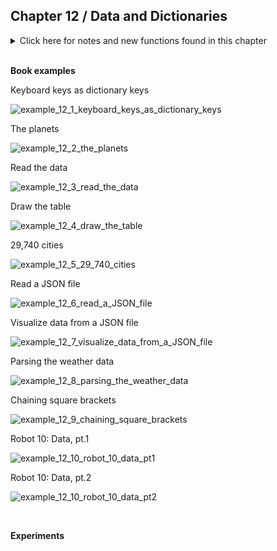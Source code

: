
## Chapter 12 / Data and Dictionaries


<details>
<summary markdown="span">Click here for notes and new functions found in this chapter</summary>

- Data visualization is one of the most active areas at the intersection of code and graphics and is also one of the most popular uses of Processing. 
- Writing code to create visualization from scratch provides more control over the output and encourages users to imagine, explore, and create more unique representations of data - far more interesting than being limited by prepack- aged methods or tools that are available.
- Simple data types (int, float for numbers and decimals) vs compound data type (objects, lists), which track multiple values. The values in a list are accessed by their numerical index, whereas the values in an object are accessed by name as data attributes. 
- The examples in this chapter introduce a new compound data type: the dictionary. Dictionaries are data structures that are conceptually similar to lists, except instead of accessing values by numerical index, you access them by name. This makes dic- tionaries a data type especially suited for storing, transmitting, and processing structured data. There are several built-in Python tools that read data in various formats (e.g., from the data folder for a sketch) and return dictionaries.
- You can think of a dictionary as being sort of like a list, except you index its values not with a number but with a key. Dictionary keys are usually strings that identify the values they point to in an easy-to-remember way.
- dictionary values can be any data type: strings, integers, floating-point numbers, booleans—even objects, lists, and other dictionaries can be stored as dictionary values.
- check to see whether or not a key is present in a dictio- nary by using the special operator in e.g. 'if 'eqRadiusKm' in planetInfo'. 
- In other computer languages (such as Java and C++), the analo- gous data structure is called a map. Sometimes when talking about dictionaries, we’ll say that keys “map” to values. 
- we can create lists of dictionaries
- We can access any value for a par- ticular key for one of the dictionaries in this list like so: print planetList[2]['name'] # prints 'Earth'.
- We can loop over a list of dictionaries the same way we loop over a regular list, with a for loop.
- Instead of creating a variable for each dictionary first and then putting the variable names into the list declaration, we can simply write the dictionaries straight into a list.
- Python csv library - Spreadsheets are made out of rows and columns, with each row usually repre- senting one item and each cell in the row representing some aspect of that item. Spreadsheet data is often stored in plain-text files with columns using commas or the tab character. Python includes a library to make it easy to work with data stored in this format. The csv library provides functions and classes that make it easy to work with data in CSV format. There’s one tricky thing about using CSV files, which is that they don’t contain any information about what kind of data they’re storing. the csv library always gives you data from a CSV file as a string, even if the underlying data looks like a number. If you want to use that string as a number, you have to explicitly convert it your- self, using one of Python’s built-in conversion functions like int().
- The import statement at the beginning of the program is what signals to Python that we want to use the built-in csv library in our program. E.g. 'import csv'.
- open() function, csv.reader() object -  We also need to use the built-in Python function open() to gain access to the file in the sketch’s data folder. Once we’ve created a CSV reader object, we use a for loop to operate on each row of data in sequence. A CSV reader object works a lot like a list, in that we can iterate over it with a for loop. 
-  setXY() If your table data has headers, your data is easier to read. E.g. setXY() converts the latitude and longitude data from the file's headers (zip,state,city,lat,lng) into a point on the screen.
-  csv.DictReader object - a little different from the csv.reader object that we used in the previous example. When we used the csv.reader object, we had to access each cell in a row of data by its numerical index. The csv.DictReader object, on the other hand, gives us a dictionary for each row. This dictio- nary uses the strings in the header line of the CSV file as its keys, and each key maps to the corresponding value for the row in question. Because each row is a dictionary, we can use (for example) the expression row["lat"] to access the latitude column, which is much easier to remember than if we needed to reference the column by its numerical index. csv.DictReader objects, unlike regular lists, can only be iterated over once, so we use the list() function to read all of the rows from one of these objects at once and store them in a separate variable.
-  JSON The JavaScript Object Notation (JSON) format is another com- mon system for storing data. Like HTML and XML formats, the elements have labels associated with them. Notice that the CSV notation has fewer characters than JSON, which can be important when working with massive data sets. On the other hand, the JSON version is often easier to read because each piece of data is labeled.
-  json library you may also have noticed that JSON looks very similar to how Python data structures look when included directly to a program. There are subtle differences and you can't just paste a JSON structure into your Python program and expect it to work. (for example, the data structure of a json file can be a list of dictionaries, instead of a single dictionary in Python). As a result, a call to json.load() in setup() returns a list.  Here, you can use the JSON library to convert JSON into a format that we can use in a program. 
-  json library you may also have noticed that JSON looks very similar to how Python data structures look when included directly to a program. There are subtle differences and you can't just paste a JSON structure into your Python program and expect it to work. For example, the data structure of a json file can be a list of dictionaries, instead of a single dictionary in Python. As a result, the call to json.load() in setup() returns a list.  Here, you can use the JSON library to convert JSON into a format that we can use in a program. 
-  json.load() function loads data in JSON format from a given file handle. (Just as with the CSV examples, we need to create the file handle first with the built-in open() function.) The json.load() function returns a value of a compound data type  that corresponds to the data in the JSON file. We can then use square bracket syntax to access values for particular keys in that dictionary. After we’ve converted the JSON into Python, the types of the values retrieved will reflect their types from the original JSON data structure (i.e., JSON integers will become Python integers, JSON strings will become Python strings, etc.).
-  APIs: Public access to massive quantities of data collected by govern- ments, corporations, organizations, and individuals is changing our culture. This data is most often accessed through software structures called APIs (application programming interfaces). Essentially, they are requests for data made to a service. When data sets are huge, it’s not practical or desired to copy the entirety of the data; an API allows a pro- grammer to request only the trickle of data that is relevant from a massive sea. Some APIs are entirely public, but many require authentication, which is typically a unique user ID or key so the data service can keep track of its users. Many APIs also require you to reg- ister as a developer on their site to obtain an “API key,” a special identifying string that must be included with the API request. Processing can request data over the Internet when the com- puter that is running the program is online. CSV, TSV, JSON, and XML files can be loaded using the corresponding load function with a URL as the parameter. you’ll find that the data returned by many APIs shares a similar format.

</details> 


<br/>

**Book examples**



Keyboard keys as dictionary keys

![example_12_1_keyboard_keys_as_dictionary_keys](https://github.com/dtolonen/Getting_started_with_Processing.py_book/blob/master/Chapter_12_Data_and_Dictionaries/example_12_1_keyboard_keys_as_dictionary_keys/frames/SaveFrame_12_1_tog.png)

The planets

![example_12_2_the_planets](https://github.com/dtolonen/Getting_started_with_Processing.py_book/blob/master/Chapter_12_Data_and_Dictionaries/example_12_2_the_planets/frames/example_12_2_the_planets.png)

Read the data

![example_12_3_read_the_data](https://github.com/dtolonen/Getting_started_with_Processing.py_book/blob/master/Chapter_12_Data_and_Dictionaries/example_12_3_read_the_data/frames/example_12_3_read_the_data.png)

Draw the table

![example_12_4_draw_the_table](https://github.com/dtolonen/Getting_started_with_Processing.py_book/blob/master/Chapter_12_Data_and_Dictionaries/example_12_4_draw_the_table/frames/SaveFrame_12_4_tog.png)

29,740 cities

![example_12_5_29_740_cities](https://github.com/dtolonen/Getting_started_with_Processing.py_book/blob/master/Chapter_12_Data_and_Dictionaries/example_12_5_29_740_cities/frames/SaveFrame_12_5_tog.png)

Read a JSON file

![example_12_6_read_a_JSON_file](https://github.com/dtolonen/Getting_started_with_Processing.py_book/blob/master/Chapter_12_Data_and_Dictionaries/example_12_6_read_a_JSON_file/frames/example_12_6_read_a_JSON_file.png)

Visualize data from a JSON file

![example_12_7_visualize_data_from_a_JSON_file](https://github.com/dtolonen/Getting_started_with_Processing.py_book/blob/master/Chapter_12_Data_and_Dictionaries/example_12_7_visualize_data_from_a_JSON_file/frames/example_12_7_visualize_data_from_a_JSON_file.png)

Parsing the weather data

![example_12_8_parsing_the_weather_data](https://github.com/dtolonen/Getting_started_with_Processing.py_book/blob/master/Chapter_12_Data_and_Dictionaries/example_12_8_parsing_the_weather_data/frames/example_12_8_parsing_the_weather_data.png)

Chaining square brackets

![example_12_9_chaining_square_brackets](https://github.com/dtolonen/Getting_started_with_Processing.py_book/blob/master/Chapter_12_Data_and_Dictionaries/example_12_9_chaining_square_brackets/frames/example_12_9_chaining_square_brackets.png)

Robot 10: Data, pt.1 

![example_12_10_robot_10_data_pt1](https://github.com/dtolonen/Getting_started_with_Processing.py_book/blob/master/Chapter_12_Data_and_Dictionaries/example_12_10_robot_10_data_pt1/frames/example_12_10_robot_10_data_pt1.png)

Robot 10: Data, pt.2 

![example_12_10_robot_10_data_pt2](https://github.com/dtolonen/Getting_started_with_Processing.py_book/blob/master/Chapter_12_Data_and_Dictionaries/example_12_10_robot_10_data_pt2/frames/example_12_10_robot_10_data_pt2.png)


<br/>

**Experiments**

<br/>